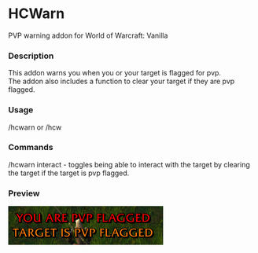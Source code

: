 # HCWarn
PVP warning addon for World of Warcraft: Vanilla

### Description
This addon warns you when you or your target is flagged for pvp.    
The addon also includes a function to clear your target if they are pvp flagged.

### Usage
/hcwarn or /hcw    

### Commands
/hcwarn interact - toggles being able to interact with the target by clearing the target if the target is pvp flagged.

### Preview
![preview](https://raw.githubusercontent.com/GryllsAddons/AddonPreviews/main/HCWarn/HCWarn.png)
